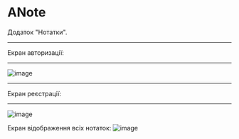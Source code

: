 # ANote
Додаток "Нотатки".
___________________


Екран авторизації:
____________________

![image](https://github.com/BabinetsAnna/ANote/assets/113774821/cfdf9f1f-5443-42a9-a913-b24295b190f7)

____________________

Екран реєстрації:
____________________

![image](https://github.com/BabinetsAnna/ANote/assets/113774821/d14e1d4b-3a45-412c-b40f-6bbba6ea97b7)

Екран відображення всіх нотаток: 
![image](https://github.com/BabinetsAnna/ANote/assets/113774821/136ec05b-90ad-495c-855f-adee8ad7602c)
